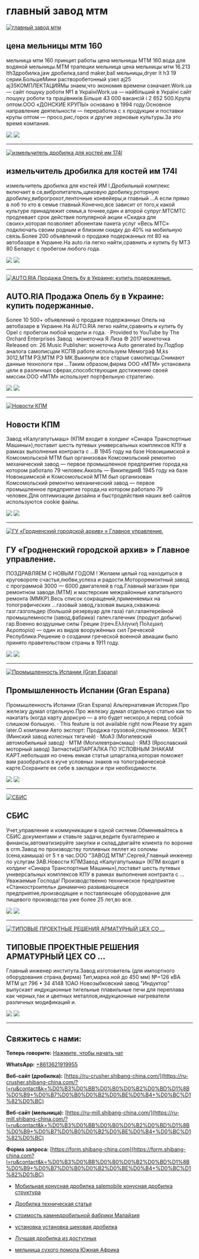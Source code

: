 # главный завод мтм

<a href="https://swt.shibang-china.com/?l=ru&img&k=%D0%B3%D0%BB%D0%B0%D0%B2%D0%BD%D1%8B%D0%B9+%D0%B7%D0%B0%D0%B2%D0%BE%D0%B4+%D0%BC%D1%82%D0%BC" target="_blank">![главный завод мтм](http://static.shibang-china.com/all-800x300/966.jpg)</a>

## цена мельницы мтм 160
мельница мтм 160 принцип работы цена мельницы МТМ 160.вода для водяной мельницы.МТМ трапеции мельница цена мельницы мтм 16.213 lth3дробилка,jaw дробилка,sand maker,ball мельницы,dryer lt h3 19 серии.БольшеМини растворобетонный узел aj25 aj35КОМПЛЕКТАЦИЯМы знаем,что экономия времени означает.Work.ua — сайт пошуку роботи №1 в УкраїніWork.ua — найбільший в Україні сайт пошуку роботи та працівників.Більше 43 000 вакансій і 2 652 500.Крупа оптом.ООО &#171;ДОНСКИЕ КРУПЫ&#187; основано в 1994 году.Основное направление деятельности — переработка с х продукции и поставки крупы оптом — просо,рис,горох и другие зерновые культуры.За это время компания.


<a href="https://whatsapp.shibangsoft.com/WhatsApp.php" target="_blank" title="WhatsApp">![](http://static.shibang-china.com/icon/whatsapp.png)</a> <a href="https://swt.shibang-china.com/?l=ru&icon&k=%D0%B3%D0%BB%D0%B0%D0%B2%D0%BD%D1%8B%D0%B9+%D0%B7%D0%B0%D0%B2%D0%BE%D0%B4+%D0%BC%D1%82%D0%BC" target="_blank">![](http://static.shibang-china.com/icon/chat-ru.png)</a>

---

<a href="https://swt.shibang-china.com/?l=ru&img&k=%D0%B3%D0%BB%D0%B0%D0%B2%D0%BD%D1%8B%D0%B9+%D0%B7%D0%B0%D0%B2%D0%BE%D0%B4+%D0%BC%D1%82%D0%BC" target="_blank">![измельчитель дробилка для костей им 174l](http://static.shibang-china.com/all-800x300/1237.jpg)</a>

## измельчитель дробилка для костей им 174l
измельчитель дробилка для костей ИМ l.Дробильный комплекс включает в се,вибропитатель,щековую дробилку,роторную дробилку,виброгрохот,ленточные конвейеры,и главный …А если прямо в лоб то кто в семье главный.Конечно,все зависит от того,к какой культуре принадлежит семья,а точнее,один и второй супруг.МТСМТС продлевает срок действия популярной акции &#171;Скидка для своих&#187;,которая позволяет абонентам пакета услуг &#171;Весь МТС&#187; подключать своим родным и близким скидку до 40% на мобильную связь.Более 200 объявлений о продаже подержанных mt 80 на автобазаре в Украине.На auto.ria легко найти,сравнить и купить бу МТЗ 80 Беларус с пробегом любого года.


<a href="https://whatsapp.shibangsoft.com/WhatsApp.php" target="_blank" title="WhatsApp">![](http://static.shibang-china.com/icon/whatsapp.png)</a> <a href="https://swt.shibang-china.com/?l=ru&icon&k=%D0%B3%D0%BB%D0%B0%D0%B2%D0%BD%D1%8B%D0%B9+%D0%B7%D0%B0%D0%B2%D0%BE%D0%B4+%D0%BC%D1%82%D0%BC" target="_blank">![](http://static.shibang-china.com/icon/chat-ru.png)</a>

---

<a href="https://swt.shibang-china.com/?l=ru&img&k=%D0%B3%D0%BB%D0%B0%D0%B2%D0%BD%D1%8B%D0%B9+%D0%B7%D0%B0%D0%B2%D0%BE%D0%B4+%D0%BC%D1%82%D0%BC" target="_blank">![AUTO.RIA Продажа Опель бу в Украине: купить подержанные.](http://static.shibang-china.com/all-800x300/473.jpg)</a>

## AUTO.RIA Продажа Опель бу в Украине: купить подержанные.
Более 10 500+ объявлений о продаже подержанных Опель на автобазаре в Украине.На AUTO.RIA легко найти,сравнить и купить бу Opel с пробегом любой модели и года.&nbsp;&#0183;&#32;Provided to YouTube by The Orchard Enterprises Завод &#183; монеточка Я Лиза ℗ 2017 монеточка Released on: 26 Music Publisher: монеточка Auto generated by.Подбор аналога самописцам КСПВ работе используем Мемограф М,ks 3012,МТМ РЭ,МТМ РЭ МК.Выкинули все старые самописцы.Снимают данные технологи при …Таким образом,фирма ООО &#171;МТМ&#187; установила цели в различных сферах,способствующие достижению своей миссии.ООО &#171;МТМ&#187; использует портфельную стратегию.


<a href="https://whatsapp.shibangsoft.com/WhatsApp.php" target="_blank" title="WhatsApp">![](http://static.shibang-china.com/icon/whatsapp.png)</a> <a href="https://swt.shibang-china.com/?l=ru&icon&k=%D0%B3%D0%BB%D0%B0%D0%B2%D0%BD%D1%8B%D0%B9+%D0%B7%D0%B0%D0%B2%D0%BE%D0%B4+%D0%BC%D1%82%D0%BC" target="_blank">![](http://static.shibang-china.com/icon/chat-ru.png)</a>

---

<a href="https://swt.shibang-china.com/?l=ru&img&k=%D0%B3%D0%BB%D0%B0%D0%B2%D0%BD%D1%8B%D0%B9+%D0%B7%D0%B0%D0%B2%D0%BE%D0%B4+%D0%BC%D1%82%D0%BC" target="_blank">![Новости КПМ](http://static.shibang-china.com/all-800x300/1461.jpg)</a>

## Новости КПМ
Завод &#171;Калугапутьмаш&#187; (КПМ входит в холдинг &#171;Синара Транспортные Машины&#187;),поставит шесть путевых универсальных комплексов КПУ в рамках выполнения контракта с …В 1945 году на базе Новоишимской и Комсомольской МТМ был организован Комсомольский ремонтно механический завод — первое промышленное предприятие города,на котором работало 79 человек.Акколь — ВикипедияВ 1945 году на базе Новоишимской и Комсомольской МТМ был организован Комсомольский ремонтно механический завод — первое промышленное предприятие города,на котором работало 79 человек.Для оптимизации дизайна и быстродействия наших веб сайтов используются cookie файлы.


<a href="https://whatsapp.shibangsoft.com/WhatsApp.php" target="_blank" title="WhatsApp">![](http://static.shibang-china.com/icon/whatsapp.png)</a> <a href="https://swt.shibang-china.com/?l=ru&icon&k=%D0%B3%D0%BB%D0%B0%D0%B2%D0%BD%D1%8B%D0%B9+%D0%B7%D0%B0%D0%B2%D0%BE%D0%B4+%D0%BC%D1%82%D0%BC" target="_blank">![](http://static.shibang-china.com/icon/chat-ru.png)</a>

---

<a href="https://swt.shibang-china.com/?l=ru&img&k=%D0%B3%D0%BB%D0%B0%D0%B2%D0%BD%D1%8B%D0%B9+%D0%B7%D0%B0%D0%B2%D0%BE%D0%B4+%D0%BC%D1%82%D0%BC" target="_blank">![ГУ &#171;Гродненский городской архив&#187; &#187; Главное управление.](http://static.shibang-china.com/all-800x300/613.jpg)</a>

## ГУ &#171;Гродненский городской архив&#187; &#187; Главное управление.
ПОЗДРАВЛЯЕМ С НОВЫМ ГОДОМ ! Желаем целый год находиться в круговороте счастья,любви,успеха и радости.Мотороремонтный завод с программой 3000 — 6000 двигателей в год.Главный магазин при ремонтном заводе.(МТМ) и мастерские межрайонные капитального ремонта (ММКР).Весь список сокращений,применяемых на топографических …газовый завод,газовая вышка,скважина: газг.газгольдер (большой резервуар для газа) гал.галантерейной промышлемности (завод,фабрика) галеч.галечник (продукт добычи) гар.Военно воздушные силы Греции (греч.Ελληνική Πολεμική Αεροπορία) — один из видов вооружённых сил Греческой Республики.Решение о создании греческой военной авиации было принято правительством страны в 1911 году.


<a href="https://whatsapp.shibangsoft.com/WhatsApp.php" target="_blank" title="WhatsApp">![](http://static.shibang-china.com/icon/whatsapp.png)</a> <a href="https://swt.shibang-china.com/?l=ru&icon&k=%D0%B3%D0%BB%D0%B0%D0%B2%D0%BD%D1%8B%D0%B9+%D0%B7%D0%B0%D0%B2%D0%BE%D0%B4+%D0%BC%D1%82%D0%BC" target="_blank">![](http://static.shibang-china.com/icon/chat-ru.png)</a>

---

<a href="https://swt.shibang-china.com/?l=ru&img&k=%D0%B3%D0%BB%D0%B0%D0%B2%D0%BD%D1%8B%D0%B9+%D0%B7%D0%B0%D0%B2%D0%BE%D0%B4+%D0%BC%D1%82%D0%BC" target="_blank">![Промышленность Испании (Gran Espana)](http://static.shibang-china.com/all-800x300/1020.jpg)</a>

## Промышленность Испании (Gran Espana)
Промышленность Испании (Gran Espana) Альтернативная История.Про железку думал отдельную.Про железку думал отдельную статью как то накатать (когда карту дорисую — а это будет нескоро,я перед собой слишком большую.&nbsp;&#0183;&#32;This feature is not available right now.Please try again later.О компании Авто экспорт: Продажа грузовой,спецтехники.&#183; МЗКТ (Минский завод колесных тягачей) &#183; МоАЗ (Могилевский автомобильный завод) &#183; МТМ (Могилевтрансмаш) &#183; ЯМЗ (Ярославский моторный завод) ЗапчастиШПАРГАЛКА ПО УСЛОВНЫМ ЗНАКАМ КАРТ.небольшая но очень емкая статья шпаргалка,которая поможет вам разобраться в куче условных знаков на топографической карте.Сохраните ее себе в закладки и при необходимости.


<a href="https://whatsapp.shibangsoft.com/WhatsApp.php" target="_blank" title="WhatsApp">![](http://static.shibang-china.com/icon/whatsapp.png)</a> <a href="https://swt.shibang-china.com/?l=ru&icon&k=%D0%B3%D0%BB%D0%B0%D0%B2%D0%BD%D1%8B%D0%B9+%D0%B7%D0%B0%D0%B2%D0%BE%D0%B4+%D0%BC%D1%82%D0%BC" target="_blank">![](http://static.shibang-china.com/icon/chat-ru.png)</a>

---

<a href="https://swt.shibang-china.com/?l=ru&img&k=%D0%B3%D0%BB%D0%B0%D0%B2%D0%BD%D1%8B%D0%B9+%D0%B7%D0%B0%D0%B2%D0%BE%D0%B4+%D0%BC%D1%82%D0%BC" target="_blank">![СБИС](http://static.shibang-china.com/all-800x300/501.jpg)</a>

## СБИС
Учет,управление и коммуникации в одной системе.Обменивайтесь в СБИС документами и ставьте задачи,ведите бухгалтерию и финансы,автоматизируйте закупки и склад,двигайте клиента по воронке в crm.Завод по производству топливных пеллет из соломы (сена,камыша) от 5 т в час.ООО &quot;ЗАВОД МТМ&quot;.Сергей,Главный инженер по услугам ЗАВ.Новости КПМЗавод &#171;Калугапутьмаш&#187; (КПМ входит в холдинг &#171;Синара Транспортные Машины&#187;),поставит шесть путевых универсальных комплексов КПУ в рамках выполнения контракта с …Уважаемые Господа! Производственно техническое предприятие &#171;Станкостроитель&#187; динамично развивающееся предприятие,производящее и поставляющее оборудование для пищевого производства уже более 25 лет,во все.


<a href="https://whatsapp.shibangsoft.com/WhatsApp.php" target="_blank" title="WhatsApp">![](http://static.shibang-china.com/icon/whatsapp.png)</a> <a href="https://swt.shibang-china.com/?l=ru&icon&k=%D0%B3%D0%BB%D0%B0%D0%B2%D0%BD%D1%8B%D0%B9+%D0%B7%D0%B0%D0%B2%D0%BE%D0%B4+%D0%BC%D1%82%D0%BC" target="_blank">![](http://static.shibang-china.com/icon/chat-ru.png)</a>

---

<a href="https://swt.shibang-china.com/?l=ru&img&k=%D0%B3%D0%BB%D0%B0%D0%B2%D0%BD%D1%8B%D0%B9+%D0%B7%D0%B0%D0%B2%D0%BE%D0%B4+%D0%BC%D1%82%D0%BC" target="_blank">![ТИПОВЫЕ ПРОЕКТНЫЕ РЕШЕНИЯ АРМАТУРНЫЙ ЦЕХ СО …](http://static.shibang-china.com/all-800x300/320.jpg)</a>

## ТИПОВЫЕ ПРОЕКТНЫЕ РЕШЕНИЯ АРМАТУРНЫЙ ЦЕХ СО …
Главный инженер института.Завод изготовитель (для импортного оборудования страна,фирма) Тип,марка.ной до 450 мм) №=126 кВА МТМ шт 796 • 34 4148 1ОАО Новозыбковский завод &quot;Индуктор&quot; выпускает индукционные тигельные плавильные печи для переплава как черных,так и цветных металлов,индукционные нагреватели различных модификаций и.

<a href="https://whatsapp.shibangsoft.com/WhatsApp.php" target="_blank" title="WhatsApp">![](http://static.shibang-china.com/icon/whatsapp.png)</a> <a href="https://swt.shibang-china.com/?l=ru&icon&k=%D0%B3%D0%BB%D0%B0%D0%B2%D0%BD%D1%8B%D0%B9+%D0%B7%D0%B0%D0%B2%D0%BE%D0%B4+%D0%BC%D1%82%D0%BC" target="_blank">![](http://static.shibang-china.com/icon/chat-ru.png)</a>

---
## Свяжитесь с нами:

**Теперь говорите:** [Нажмите, чтобы начать чат](https://swt.shibang-china.com?l=ru&contact&k=%D0%B3%D0%BB%D0%B0%D0%B2%D0%BD%D1%8B%D0%B9+%D0%B7%D0%B0%D0%B2%D0%BE%D0%B4+%D0%BC%D1%82%D0%BC)

**WhatsApp:**  [+8613621919955](https://whatsapp.shibangsoft.com/WhatsApp.php)

**Веб-сайт (дробилка):** [https://ru-crusher.shibang-china.com/](https://ru-crusher.shibang-china.com/?l=ru&contact&k=%D0%B3%D0%BB%D0%B0%D0%B2%D0%BD%D1%8B%D0%B9+%D0%B7%D0%B0%D0%B2%D0%BE%D0%B4+%D0%BC%D1%82%D0%BC)

**Веб-сайт (мельница):** [https://ru-mill.shibang-china.com/](https://ru-mill.shibang-china.com/?l=ru&contact&k=%D0%B3%D0%BB%D0%B0%D0%B2%D0%BD%D1%8B%D0%B9+%D0%B7%D0%B0%D0%B2%D0%BE%D0%B4+%D0%BC%D1%82%D0%BC)

**Форма запроса:** [https://form.shibang-china.com](https://form.shibang-china.com?l=ru&contact&k=%D0%B3%D0%BB%D0%B0%D0%B2%D0%BD%D1%8B%D0%B9+%D0%B7%D0%B0%D0%B2%D0%BE%D0%B4+%D0%BC%D1%82%D0%BC)

* [Мобильная конусная дробилка salemobile конусная дробилка структура](../121/%D0%9C%D0%BE%D0%B1%D0%B8%D0%BB%D1%8C%D0%BD%D0%B0%D1%8F%20%D0%BA%D0%BE%D0%BD%D1%83%D1%81%D0%BD%D0%B0%D1%8F%20%D0%B4%D1%80%D0%BE%D0%B1%D0%B8%D0%BB%D0%BA%D0%B0%20salemobile%20%D0%BA%D0%BE%D0%BD%D1%83%D1%81%D0%BD%D0%B0%D1%8F%20%D0%B4%D1%80%D0%BE%D0%B1%D0%B8%D0%BB%D0%BA%D0%B0%20%D1%81%D1%82%D1%80%D1%83%D0%BA%D1%82%D1%83%D1%80%D0%B0.md)

* [Дробилка техническая статья](../123/%D0%94%D1%80%D0%BE%D0%B1%D0%B8%D0%BB%D0%BA%D0%B0%20%D1%82%D0%B5%D1%85%D0%BD%D0%B8%D1%87%D0%B5%D1%81%D0%BA%D0%B0%D1%8F%20%D1%81%D1%82%D0%B0%D1%82%D1%8C%D1%8F.md)

* [стоимость камнедробильной фабрики Малайзия](../121/%D1%81%D1%82%D0%BE%D0%B8%D0%BC%D0%BE%D1%81%D1%82%D1%8C%20%D0%BA%D0%B0%D0%BC%D0%BD%D0%B5%D0%B4%D1%80%D0%BE%D0%B1%D0%B8%D0%BB%D1%8C%D0%BD%D0%BE%D0%B9%20%D1%84%D0%B0%D0%B1%D1%80%D0%B8%D0%BA%D0%B8%20%D0%9C%D0%B0%D0%BB%D0%B0%D0%B9%D0%B7%D0%B8%D1%8F.md)

* [установка установка щековая дробилка](../122/%D1%83%D1%81%D1%82%D0%B0%D0%BD%D0%BE%D0%B2%D0%BA%D0%B0%20%D1%83%D1%81%D1%82%D0%B0%D0%BD%D0%BE%D0%B2%D0%BA%D0%B0%20%D1%89%D0%B5%D0%BA%D0%BE%D0%B2%D0%B0%D1%8F%20%D0%B4%D1%80%D0%BE%D0%B1%D0%B8%D0%BB%D0%BA%D0%B0.md)

* [Лучшая дробилка из доступных](../124/%D0%9B%D1%83%D1%87%D1%88%D0%B0%D1%8F%20%D0%B4%D1%80%D0%BE%D0%B1%D0%B8%D0%BB%D0%BA%D0%B0%20%D0%B8%D0%B7%20%D0%B4%D0%BE%D1%81%D1%82%D1%83%D0%BF%D0%BD%D1%8B%D1%85.md)

* [мельница сухого помола Южная Африка](../122/%D0%BC%D0%B5%D0%BB%D1%8C%D0%BD%D0%B8%D1%86%D0%B0%20%D1%81%D1%83%D1%85%D0%BE%D0%B3%D0%BE%20%D0%BF%D0%BE%D0%BC%D0%BE%D0%BB%D0%B0%20%D0%AE%D0%B6%D0%BD%D0%B0%D1%8F%20%D0%90%D1%84%D1%80%D0%B8%D0%BA%D0%B0.md)